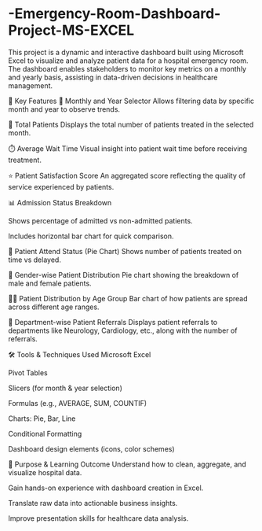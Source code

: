 # -Emergency-Room-Dashboard-Project-MS-EXCEL
This project is a dynamic and interactive dashboard built using Microsoft Excel to visualize and analyze patient data for a hospital emergency room. The dashboard enables stakeholders to monitor key metrics on a monthly and yearly basis, assisting in data-driven decisions in healthcare management.

🎯 Key Features
📅 Monthly and Year Selector
Allows filtering data by specific month and year to observe trends.

👥 Total Patients
Displays the total number of patients treated in the selected month.

⏱️ Average Wait Time
Visual insight into patient wait time before receiving treatment.

⭐ Patient Satisfaction Score
An aggregated score reflecting the quality of service experienced by patients.

📊 Admission Status Breakdown

Shows percentage of admitted vs non-admitted patients.

Includes horizontal bar chart for quick comparison.

🍰 Patient Attend Status (Pie Chart)
Shows number of patients treated on time vs delayed.

🚻 Gender-wise Patient Distribution
Pie chart showing the breakdown of male and female patients.

👶👵 Patient Distribution by Age Group
Bar chart of how patients are spread across different age ranges.

🏥 Department-wise Patient Referrals
Displays patient referrals to departments like Neurology, Cardiology, etc., along with the number of referrals.

🛠️ Tools & Techniques Used
Microsoft Excel

Pivot Tables

Slicers (for month & year selection)

Formulas (e.g., AVERAGE, SUM, COUNTIF)

Charts: Pie, Bar, Line

Conditional Formatting

Dashboard design elements (icons, color schemes)

📌 Purpose & Learning Outcome
Understand how to clean, aggregate, and visualize hospital data.

Gain hands-on experience with dashboard creation in Excel.

Translate raw data into actionable business insights.

Improve presentation skills for healthcare data analysis.

